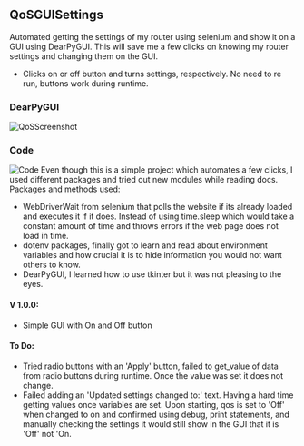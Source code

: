 ## QoSGUISettings
Automated getting the settings of my router using selenium and show it on a GUI using DearPyGUI. This will save me a few clicks on knowing my router settings and changing them on the GUI.
- Clicks on or off button and turns settings, respectively. No need to re run, buttons work during runtime.

### DearPyGUI
![QoSScreenshot](https://user-images.githubusercontent.com/69705483/103144411-d83ad200-4763-11eb-84c6-61ae2b49a14a.png)

### Code
![Code](https://user-images.githubusercontent.com/69705483/103144409-d4a74b00-4763-11eb-820b-195bd9cf7b1c.png)
Even though this is a simple project which automates a few clicks, I used different packages and tried out new modules while reading docs. 
Packages and methods used:
- WebDriverWait from selenium that polls the website if its already loaded and executes it if it does. Instead of using time.sleep which would take a constant amount of time and throws errors if the web page does not load in time. 
- dotenv packages, finally got to learn and read about environment variables and how crucial it is to hide information you would not want others to know.
- DearPyGUI, I learned how to use tkinter but it was not pleasing to the eyes.

#### V 1.0.0:
- Simple GUI with On and Off button

#### To Do:
- Tried radio buttons with an 'Apply' button, failed to get_value of data from radio buttons during runtime. Once the value was set it does not change.
- Failed adding an 'Updated settings changed to:' text. Having a hard time getting values once variables are set. Upon starting, qos is set to 'Off' when changed to on and confirmed using debug, print statements, and manually checking the settings it would still show in the GUI that it is 'Off' not 'On.
